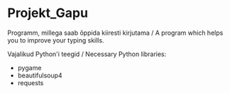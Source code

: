 # Projekt_Gapu
Programm, millega saab õppida kiiresti kirjutama / A program which helps you to improve your typing skills.

Vajalikud Python'i teegid / Necessary Python libraries:

* pygame
* beautifulsoup4
* requests
